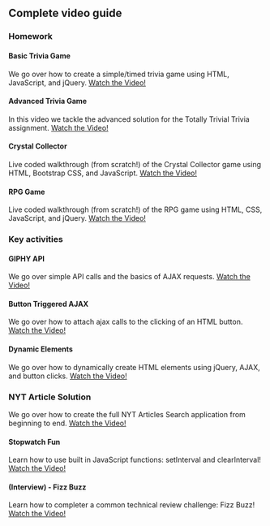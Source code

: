 ## Complete video guide

### Homework

#### Basic Trivia Game

We go over how to create a simple/timed trivia game using HTML, JavaScript, and jQuery.
[Watch the Video!](https://www.youtube.com/watch?v=3eWhkc_u5rE)

#### Advanced Trivia Game

In this video we tackle the advanced solution for the Totally Trivial Trivia assignment.
[Watch the Video!](https://www.youtube.com/watch?v=KndV7UxLpnk)

#### Crystal Collector

Live coded walkthrough (from scratch!) of the Crystal Collector game using HTML, Bootstrap CSS, and JavaScript.
[Watch the Video!](https://youtu.be/ki36iUBbCDY)

#### RPG Game

Live coded walkthrough (from scratch!) of the RPG game using HTML, CSS, JavaScript, and jQuery.
[Watch the Video!](https://youtu.be/LlHF7o9IFB4)

### Key activities

#### GIPHY API

We go over simple API calls and the basics of AJAX requests.
[Watch the Video!](https://www.youtube.com/watch?v=Kp7Xy2LScLM)

#### Button Triggered AJAX

We go over how to attach ajax calls to the clicking of an HTML button.
[Watch the Video!](https://www.youtube.com/watch?v=K1JDUkF94cs)

#### Dynamic Elements

We go over how to dynamically create HTML elements using jQuery, AJAX, and button clicks.
[Watch the Video!](https://www.youtube.com/watch?v=UVBmX4cZkHY)

### NYT Article Solution

We go over how to create the full NYT Articles Search application from beginning to end.
[Watch the Video!](https://www.youtube.com/watch?v=PDD8NV3sbZo)

#### Stopwatch Fun

Learn how to use built in JavaScript functions: setInterval and clearInterval!
[Watch the Video!](https://www.youtube.com/watch?v=EGhF4iJSnl0)

#### (Interview) - Fizz Buzz

Learn how to completer a common technical review challenge: Fizz Buzz!
[Watch the Video!](https://www.youtube.com/watch?v=oTart7fFefI) 
